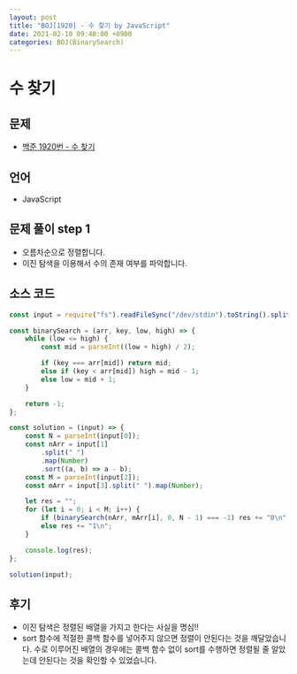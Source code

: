 ```yaml
---
layout: post
title: "BOJ[1920] - 수 찾기 by JavaScript"
date: 2021-02-10 09:40:00 +0900
categories: BOJ(BinarySearch)
---
```


# 수 찾기

## 문제

- [백준 1920번 - 수 찾기](https://www.acmicpc.net/problem/1920)

## 언어

- JavaScript

## 문제 풀이 step 1

- 오름차순으로 정렬합니다.
- 이진 탐색을 이용해서 수의 존재 여부를 파악합니다.

## 소스 코드

```jsx
const input = require("fs").readFileSync("/dev/stdin").toString().split("\n");

const binarySearch = (arr, key, low, high) => {
	while (low <= high) {
		const mid = parseInt((low + high) / 2);

		if (key === arr[mid]) return mid;
		else if (key < arr[mid]) high = mid - 1;
		else low = mid + 1;
	}

	return -1;
};

const solution = (input) => {
	const N = parseInt(input[0]);
	const nArr = input[1]
		.split(" ")
		.map(Number)
		.sort((a, b) => a - b);
	const M = parseInt(input[2]);
	const mArr = input[3].split(" ").map(Number);

	let res = "";
	for (let i = 0; i < M; i++) {
		if (binarySearch(nArr, mArr[i], 0, N - 1) === -1) res += "0\n";
		else res += "1\n";
	}

	console.log(res);
};

solution(input);
```

## 후기

- 이진 탐색은 정렬된 배열을 가지고 한다는 사실을 명심!!
- sort 함수에 적절한 콜백 함수를 넣어주지 않으면 정렬이 안된다는 것을 깨달았습니다. 수로 이루어진 배열의 경우에는 콜백 함수 없이 sort를 수행하면 정렬될 줄 알았는데 안된다는 것을 확인할 수 있었습니다.
